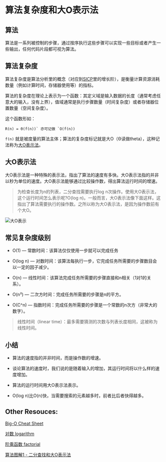 # 算法复杂度和大O表示法

## 算法

算法是一系列被控制的步骤，通过按序执行这些步骤可以实现一些目标或者产生一些输出，任何代码片段都可视为算法。

## 算法复杂度

算法复杂度是算法分析里的概念（对应到[SICP](https://book.douban.com/subject/1148282/)里的增长阶），是衡量计算资源消耗数量（例如计算时间，存储器使用等）的指标。

算法的复杂度在理论上表示为一个函数：其定义域是输入数据的长度（通常考虑任意大的输入，没有上界），值域通常是执行步骤数量（时间复杂度）或者存储器位置数量（空间复杂度）。

这个函数形如：

```
R(n) = Θ(f(n))` 亦可记做 `O(f(n))
```

`f(n)` 就是被度量的算法主体；算法的复杂度标记就是大O（Θ读做theta），这种记法称为[大O表示法](https://en.wikipedia.org/wiki/Big_O_notation)。

## 大O表示法

大O表示法是一种特殊的表示法，指出了算法的速度有多快。大O表示法指的并非以秒为单位的速度。大O表示法能够通过比较操作数，得出算法运行时间的增速。

> 为检查长度为n的列表，二分查找需要执行log n次操作。使用大O表示法， 这个运行时间怎么表示呢?O(log n)。一般而言，大O表示法像下面这样。这指出了算法需要执行的操作数。之所以称为大O表示法，是因为操作数前有个大O。
 
![大O表示](http://img.pfan123.com/WeChat4ff74bcc892964bba2fb59a9cc17ed3a.png)

## 常见复杂度级别

- O(1) — 常数时间：该算法仅仅使用一步就可以完成任务

- O(log n) — 对数时间：该算法每执行一步，它完成任务所需要的步骤数目会以一定的因子减少。

- O(n) — 线性时间：该算法完成任务所需要的步骤直接和n相关（1对1的关系）。

- O(n²) — 二次方时间：完成任务所需要的步骤是n的平方。

- O(C^n) — 指数时间：完成任务所需要的步骤是一个常数的n次方（非常大的数字）。

> 线性时间（linear time）：最多需要猜测的次数与列表长度相同，这被称为线性时间。

## 小结

- 算法的速度指的并非时间，而是操作数的增速。

- 谈论算法的速度时，我们说的是随着输入的增加，其运行时间将以什么样的速度增加。 

- 算法的运行时间用大O表示法表示。

- O(log n)比O(n)快，当需要搜索的元素越多时，前者比后者快得越多。

## Other Resouces:

[Big-O Cheat Sheet](http://bigocheatsheet.com/)

[对数 logarithm](https://baike.baidu.com/item/%E5%AF%B9%E6%95%B0)

[阶乘函数 factorial](https://baike.baidu.com/item/%E9%98%B6%E4%B9%98%E5%87%BD%E6%95%B0)

[算法图解1 - 二分查找和大O表示法](http://jartto.wang/2018/11/22/algorithm1/)
